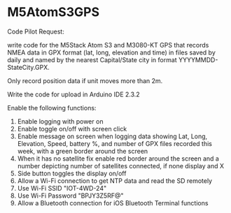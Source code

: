 # M5AtomS3GPS
Code Pilot Request:

write code for the M5Stack Atom S3 and M3080-KT GPS that records NMEA data in GPX format (lat, long, elevation and time) in files saved by daily and named by the nearest Capital/State city in format YYYYMMDD-StateCity.GPX. 

Only record position data if unit moves more than 2m.

Write the code for upload in Arduino IDE 2.3.2

Enable the following functions:
1. Enable logging with power on
2. Enable toggle on/off with screen click
3. Enable message on screen when logging data showing Lat, Long, Elevation, Speed, battery %, and number of GPX files recorded this week, with a green border around the screen
4. When it has no satellite fix enable red border around the screen and a number depicting number of satellites connected, if none display and X
5. Side button toggles the display on/off
6. Allow a Wi-Fi connection to get NTP data and read the SD remotely
7. Use Wi-Fi SSID "IOT-4WD-24"
8. Use Wi-Fi Password "BPJY3Z5RF@"
9. Allow a Bluetooth connection for iOS Bluetooth Terminal functions
